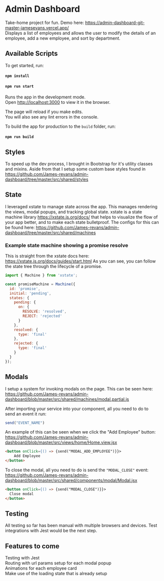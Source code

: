 # Admin Dashboard

Take-home project for fun. Demo here: https://admin-dashboard-git-master-jamesevans.vercel.app/ \
Displays a list of employees and allows the user to modify the details of an employee, add a new employee, and sort by department. 


## Available Scripts

To get started, run:

#### `npm install`
#### `npm run start`

Runs the app in the development mode.\
Open [http://localhost:3000](http://localhost:3000) to view it in the browser.

The page will reload if you make edits.\
You will also see any lint errors in the console.

To build the app for production to the `build` folder, run:

#### `npm run build`

## Styles
To speed up the dev process, I brought in Bootstrap for it's utility classes and mixins. 
Aside from that I setup some custom base styles found in https://github.com/James-revans/admin-dashboard/tree/master/src/shared/styles

## State
I leveraged xstate to manage state across the app. This manages rendering the views, modal popups, and tracking global state.
xstate is a state machine library https://xstate.js.org/docs/ that helps to visualize the flow of your app better, and to make each state bulletproof. The configs for this can be found here: https://github.com/James-revans/admin-dashboard/tree/master/src/shared/machines

### Example state machine showing a promise resolve
This is straight from the xstate docs here: https://xstate.js.org/docs/guides/start.html
As you can see, you can follow the state tree through the lifecycle of a promise. 

```JavaScript
import { Machine } from 'xstate';

const promiseMachine = Machine({
  id: 'promise',
  initial: 'pending',
  states: {
    pending: {
      on: {
        RESOLVE: 'resolved',
        REJECT: 'rejected'
      }
    },
    resolved: {
      type: 'final'
    },
    rejected: {
      type: 'final'
    }
  }
});

```


## Modals
I setup a system for invoking modals on the page. This can be seen here: https://github.com/James-revans/admin-dashboard/blob/master/src/shared/machines/modal.partial.js

After importing your service into your component, all you need to do to send an event it run:

```JavaScript
send("EVENT_NAME")
```

An example of this can be seen when we click the "Add Employee" button: https://github.com/James-revans/admin-dashboard/blob/master/src/views/home/Home.view.jsx
```HTML
<button onClick={() => {send("MODAL_ADD_EMPLOYEE")}}>
    Add Employee
</button>
```

To close the modal, all you need to do is send the `"MODAL_CLOSE"` event: https://github.com/James-revans/admin-dashboard/blob/master/src/shared/components/modal/Modal.jsx
```HTML
<button onClick={() => {send("MODAL_CLOSE")}}>
  Close modal
</button>
```

## Testing
All testing so far has been manual with multiple browsers and devices. Test integrations with Jest would be the next step.

## Features to come
Testing with Jest\
Routing with url params setup for each modal popup\
Animations for each employee card\
Make use of the loading state that is already setup
